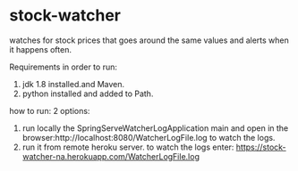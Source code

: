 # stock-watcher
watches for stock prices that goes around the same values and alerts when it happens often.

Requirements in order to run:
1. jdk 1.8 installed.and Maven.
2. python installed and added to Path.

how to run:
2 options:
1. run locally the SpringServeWatcherLogApplication main and open in the browser:http://localhost:8080/WatcherLogFile.log to watch  the logs.
2. run it from remote heroku server. to watch the logs enter: https://stock-watcher-na.herokuapp.com/WatcherLogFile.log
